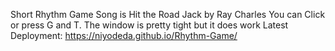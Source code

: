 Short Rhythm Game 
Song is Hit the Road Jack by Ray Charles
You can Click or press G and T.
The window is pretty tight but it does work 
Latest Deployment:
https://niyodeda.github.io/Rhythm-Game/
